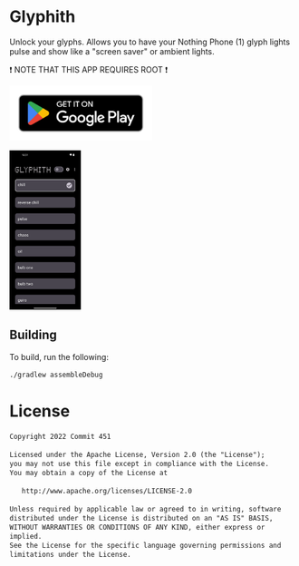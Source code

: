 # Glyphith
Unlock your glyphs. Allows you to have your Nothing Phone (1) glyph lights pulse and show like a "screen saver" or ambient lights.

❗ NOTE THAT THIS APP REQUIRES ROOT ❗

<a href="https://play.google.com/store/apps/details?id=com.commit451.glyphith"><img src="assets/google-play-badge.png" width=50% height=50%></a>

<img src="assets/screenshot-1.png" width=25% height=25%>

## Building
To build, run the following:
```bash
./gradlew assembleDebug
```

License
=======

    Copyright 2022 Commit 451

    Licensed under the Apache License, Version 2.0 (the "License");
    you may not use this file except in compliance with the License.
    You may obtain a copy of the License at

       http://www.apache.org/licenses/LICENSE-2.0

    Unless required by applicable law or agreed to in writing, software
    distributed under the License is distributed on an "AS IS" BASIS,
    WITHOUT WARRANTIES OR CONDITIONS OF ANY KIND, either express or implied.
    See the License for the specific language governing permissions and
    limitations under the License.